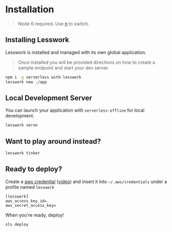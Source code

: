# Installation

> Node 6 required. Use [n](https://www.npmjs.com/package/n) to switch.


## Installing Lesswork
Lesswork is installed and managed with its own global application.

> Once installed you will be provided directions on how to create a sample endpoint and start your dev server. 

```bash
npm i -g serverless with-lesswork
lesswork new ./app
```

## Local Development Server
You can launch your application with `serverless-offline` for local development.

```js 
lesswork serve
```

## Want to play around instead?
```js
lesswork tinker
```

## Ready to deploy?
Create a [aws credential](https://serverless.com/framework/docs/providers/aws/guide/credentials/) ([video](https://www.youtube.com/watch?v=bFHmgqbAh4M)) and insert it into `~/.aws/credentials` under a profile named `lesswork`
```text
[lesswork]
aws_access_key_id=
aws_secret_access_key=
```

When you're ready, deploy! 
```bash 
sls deploy 
```